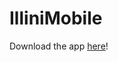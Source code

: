# IlliniMobile
Download the app [here](https://github.com/sidward35/IlliniMobile/releases/download/v1.0/Illini.Mobile.v1.0.apk)!
